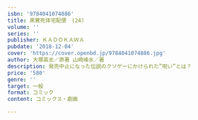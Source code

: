 ```yaml
---
isbn: '9784041074886'
title: 黒鷺死体宅配便　(24)
volume: ''
series: ''
publisher: ＫＡＤＯＫＡＷＡ
pubdate: '2018-12-04'
cover: 'https://cover.openbd.jp/9784041074886.jpg'
author: 大塚英志／原著 山崎峰水／著
description: 発売中止になった伝説のクソゲーにかけられた”呪い”とは？
price: '580'
genre: ''
target: 一般
format: コミック
content: コミックス・劇画

---
```

